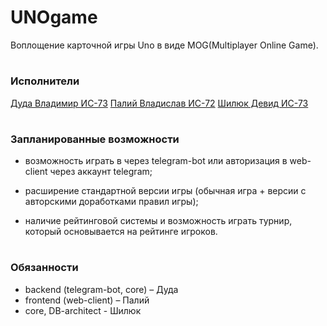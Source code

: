 # UNOgame
Воплощение карточной игры Uno в виде  MOG(Multiplayer Online Game).

#

### Исполнители
[Дуда Владимир ИС-73](https://t.me/dalor_dandy)
[Палий Владислав ИС-72](https://t.me/Hitrch)
[Шилюк Девид ИС-73](https://t.me/devich)

#

### Запланированные возможности

- возможность играть в через  telegram-bot  или авторизация в web-client через аккаунт telegram;

- расширение стандартной версии игры (обычная игра + версии с авторскими доработками правил игры);

- наличие рейтинговой системы и возможность играть турнир, который основывается на рейтинге игроков.

#

### Обязанности

-  backend (telegram-bot, core) – Дуда
-  frontend (web-client) – Палий
-  core, DB-architect - Шилюк
